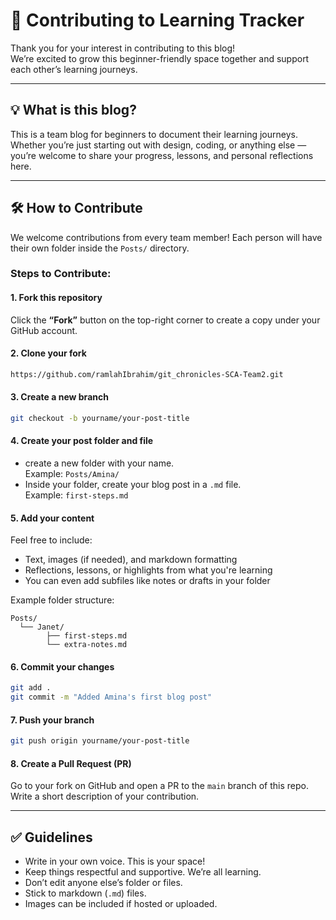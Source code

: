 # 🌱 Contributing to Learning Tracker

Thank you for your interest in contributing to this blog!  
We’re excited to grow this beginner-friendly space together and support each other’s learning journeys.

---

## 💡 What is this blog?

This is a team blog for beginners to document their learning journeys. Whether you’re just starting out with design, coding, or anything else — you’re welcome to share your progress, lessons, and personal reflections here.

---

## 🛠️ How to Contribute

We welcome contributions from every team member! Each person will have their own folder inside the `Posts/` directory.

### Steps to Contribute:

#### 1. Fork this repository  
Click the **“Fork”** button on the top-right corner to create a copy under your GitHub account.

#### 2. Clone your fork  
```bash
https://github.com/ramlahIbrahim/git_chronicles-SCA-Team2.git
```

#### 3. Create a new branch  
```bash
git checkout -b yourname/your-post-title
```

#### 4. Create your post folder and file  
- create a new folder with your name.  
  Example: `Posts/Amina/`
- Inside your folder, create your blog post in a `.md` file.  
  Example: `first-steps.md`

#### 5. Add your content  
Feel free to include:
- Text, images (if needed), and markdown formatting
- Reflections, lessons, or highlights from what you're learning
- You can even add subfiles like notes or drafts in your folder

Example folder structure:
```
Posts/
  └── Janet/
        ├── first-steps.md
        └── extra-notes.md
```

#### 6. Commit your changes  
```bash
git add .
git commit -m "Added Amina's first blog post"
```

#### 7. Push your branch  
```bash
git push origin yourname/your-post-title
```

#### 8. Create a Pull Request (PR)  
Go to your fork on GitHub and open a PR to the `main` branch of this repo.  
Write a short description of your contribution.

---

## ✅ Guidelines

- Write in your own voice. This is your space!
- Keep things respectful and supportive. We’re all learning.
- Don’t edit anyone else’s folder or files.
- Stick to markdown (`.md`) files.  
- Images can be included if hosted or uploaded.

